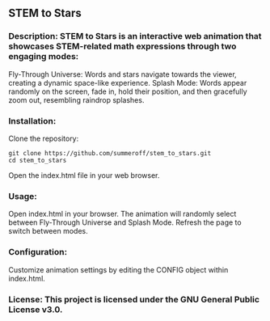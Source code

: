 ## STEM to Stars

### Description: STEM to Stars is an interactive web animation that showcases STEM-related math expressions through two engaging modes:

Fly-Through Universe: Words and stars navigate towards the viewer, creating a dynamic space-like experience.
Splash Mode: Words appear randomly on the screen, fade in, hold their position, and then gracefully zoom out, resembling raindrop splashes.

### Installation:

Clone the repository:

```
git clone https://github.com/summeroff/stem_to_stars.git
cd stem_to_stars
```
Open the index.html file in your web browser.

### Usage:

Open index.html in your browser.
The animation will randomly select between Fly-Through Universe and Splash Mode.
Refresh the page to switch between modes.

### Configuration:

Customize animation settings by editing the CONFIG object within index.html.

### License: This project is licensed under the GNU General Public License v3.0.
